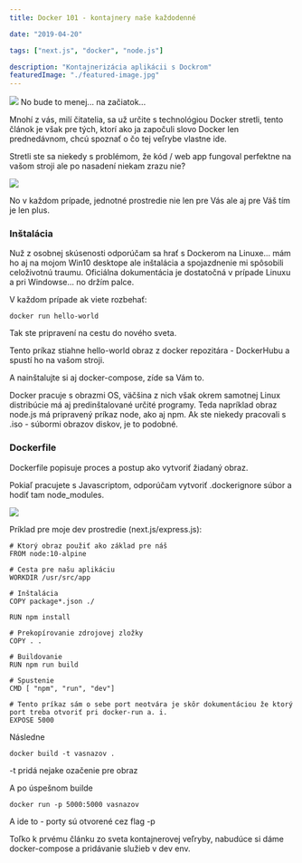 ```yaml
---
title: Docker 101 - kontajnery naše každodenné

date: "2019-04-20"

tags: ["next.js", "docker", "node.js"]

description: "Kontajnerizácia aplikácii s Dockrom"
featuredImage: "./featured-image.jpg"
---
```


![](https://memegenerator.net/img/instances/68311798/excuse-me-do-you-have-five-minutes-to-talk-about-docker.jpg)
No bude to menej... na začiatok...

Mnohí z vás, milí čitatelia, sa už určite s technológiou Docker stretli, tento článok je však pre tých, ktorí ako ja započuli slovo Docker len prednedávnom, chcú spoznať o čo tej veľrybe vlastne ide.

Stretli ste sa niekedy s problémom, že kód / web app fungoval perfektne na vašom stroji ale po nasadení niekam zrazu nie?

![](https://cdn-images-1.medium.com/max/1200/1*ookfwogTLx_1qhHaiFJoJw.png)

No v každom prípade, jednotné prostredie nie len pre Vás ale aj pre Váš tím je len plus.

### Inštalácia

Nuž z osobnej skúsenosti odporúčam sa hrať s Dockerom na Linuxe... mám ho aj na mojom Win10 desktope ale inštalácia a spojazdnenie mi spôsobili celoživotnú traumu. Oficiálna dokumentácia je dostatočná v prípade Linuxu a pri Windowse... no držím palce.

V každom prípade ak viete rozbehať:

```
docker run hello-world
```

Tak ste pripravení na cestu do nového sveta.

Tento príkaz stiahne hello-world obraz z docker repozitára - DockerHubu a spustí ho na vašom stroji.

A nainštalujte si aj docker-compose, zíde sa Vám to.

Docker pracuje s obrazmi OS, väčšina z nich však okrem samotnej Linux distribúcie má aj predinštalované určité programy. Teda napríklad obraz node.js má pripravený príkaz node, ako aj npm. Ak ste niekedy pracovali s .iso - súbormi obrazov diskov, je to podobné.

### Dockerfile

Dockerfile popisuje proces a postup ako vytvoriť žiadaný obraz.

Pokiaľ pracujete s Javascriptom, odporúčam vytvoriť .dockerignore súbor a hodiť tam node_modules.

![](https://res.cloudinary.com/practicaldev/image/fetch/s--FqSJ910J--/c_imagga_scale,f_auto,fl_progressive,h_500,q_auto,w_1000/https://thepracticaldev.s3.amazonaws.com/i/9i6bs4g6cx05jeagfhum.png)

Príklad pre moje dev prostredie (next.js/express.js):

```docker
# Ktorý obraz použiť ako základ pre náš
FROM node:10-alpine

# Cesta pre našu aplikáciu
WORKDIR /usr/src/app

# Inštalácia
COPY package*.json ./

RUN npm install

# Prekopírovanie zdrojovej zložky
COPY . .

# Buildovanie
RUN npm run build

# Spustenie
CMD [ "npm", "run", "dev"]

# Tento príkaz sám o sebe port neotvára je skôr dokumentáciou že ktorý port treba otvoriť pri docker-run a. i.
EXPOSE 5000
```

Následne

```
docker build -t vasnazov .
```

-t pridá nejake ozačenie pre obraz

A po úspešnom builde

```
docker run -p 5000:5000 vasnazov
```

A ide to - porty sú otvorené cez flag -p

Toľko k prvému článku zo sveta kontajnerovej veľryby, nabudúce si dáme docker-compose a pridávanie služieb v dev env.
